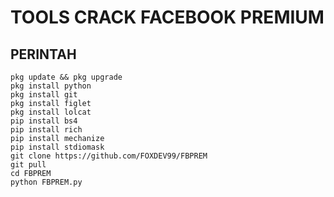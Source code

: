 # TOOLS CRACK FACEBOOK PREMIUM
## PERINTAH
```
pkg update && pkg upgrade
pkg install python
pkg install git
pkg install figlet
pkg install lolcat
pip install bs4
pip install rich
pip install mechanize
pip install stdiomask
git clone https://github.com/FOXDEV99/FBPREM
git pull
cd FBPREM
python FBPREM.py
